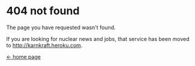 # 404 not found

The page you have requested wasn't found.

If you are looking for nuclear news and jobs, that service has been moved to http://karnkraft.heroku.com.

[&larr; home page](/)
